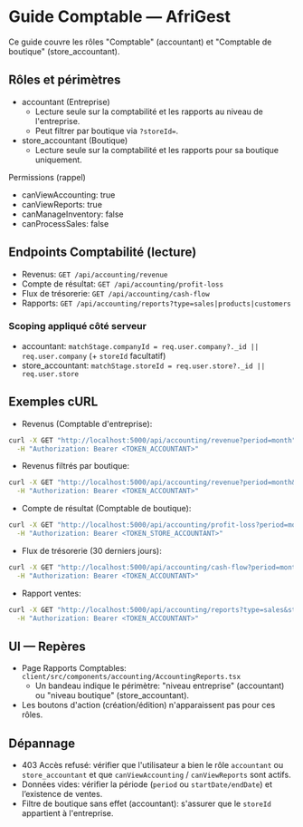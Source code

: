 # Guide Comptable — AfriGest

Ce guide couvre les rôles "Comptable" (accountant) et "Comptable de boutique" (store_accountant).

## Rôles et périmètres

- accountant (Entreprise)
  - Lecture seule sur la comptabilité et les rapports au niveau de l'entreprise.
  - Peut filtrer par boutique via `?storeId=`.
- store_accountant (Boutique)
  - Lecture seule sur la comptabilité et les rapports pour sa boutique uniquement.

Permissions (rappel)
- canViewAccounting: true
- canViewReports: true
- canManageInventory: false
- canProcessSales: false

## Endpoints Comptabilité (lecture)

- Revenus: `GET /api/accounting/revenue`
- Compte de résultat: `GET /api/accounting/profit-loss`
- Flux de trésorerie: `GET /api/accounting/cash-flow`
- Rapports: `GET /api/accounting/reports?type=sales|products|customers`

### Scoping appliqué côté serveur
- accountant: `matchStage.companyId = req.user.company?._id || req.user.company` (+ `storeId` facultatif)
- store_accountant: `matchStage.storeId = req.user.store?._id || req.user.store`

## Exemples cURL

- Revenus (Comptable d'entreprise):
```bash
curl -X GET "http://localhost:5000/api/accounting/revenue?period=month" \
  -H "Authorization: Bearer <TOKEN_ACCOUNTANT>"
```

- Revenus filtrés par boutique:
```bash
curl -X GET "http://localhost:5000/api/accounting/revenue?period=month&storeId=<STORE_ID>" \
  -H "Authorization: Bearer <TOKEN_ACCOUNTANT>"
```

- Compte de résultat (Comptable de boutique):
```bash
curl -X GET "http://localhost:5000/api/accounting/profit-loss?period=month" \
  -H "Authorization: Bearer <TOKEN_STORE_ACCOUNTANT>"
```

- Flux de trésorerie (30 derniers jours):
```bash
curl -X GET "http://localhost:5000/api/accounting/cash-flow?period=month" \
  -H "Authorization: Bearer <TOKEN_ACCOUNTANT>"
```

- Rapport ventes:
```bash
curl -X GET "http://localhost:5000/api/accounting/reports?type=sales&startDate=2025-01-01&endDate=2025-01-31" \
  -H "Authorization: Bearer <TOKEN_ACCOUNTANT>"
```

## UI — Repères

- Page Rapports Comptables: `client/src/components/accounting/AccountingReports.tsx`
  - Un bandeau indique le périmètre: "niveau entreprise" (accountant) ou "niveau boutique" (store_accountant).
- Les boutons d'action (création/édition) n'apparaissent pas pour ces rôles.

## Dépannage

- 403 Accès refusé: vérifier que l'utilisateur a bien le rôle `accountant` ou `store_accountant` et que `canViewAccounting` / `canViewReports` sont actifs.
- Données vides: vérifier la période (`period` ou `startDate/endDate`) et l’existence de ventes.
- Filtre de boutique sans effet (accountant): s'assurer que le `storeId` appartient à l'entreprise.

